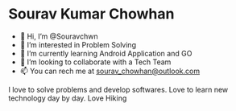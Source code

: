 # Sourav Kumar Chowhan

- 👋 Hi, I’m @Souravchwn
- 👀 I’m interested in Problem Solving
- 🌱 I’m currently learning Android Application and GO
- 💞️ I’m looking to collaborate with a Tech Team 
- 📫 You can rech me at sourav_chowhan@outlook.com

I love to solve problems and develop softwares. Love to learn new technology day by day. Love Hiking

<!---
Souravchwn/Souravchwn is a ✨ special ✨ repository because its `README.md` (this file) appears on your GitHub profile.
You can click the Preview link to take a look at your changes.
--->

